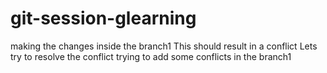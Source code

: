 # git-session-glearning

making the changes inside the branch1
This should result in a conflict
Lets try to resolve the conflict
trying to add some conflicts in the branch1
